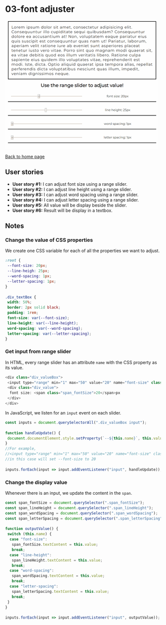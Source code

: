# 03-font adjuster

![demo gif](../images/fontAdjuster.gif)

[Back to home page](https://ming-yong.github.io/JS30/)

## User stories

- **User story #1:** I can adjust font size using a range slider.
- **User story #2:** I can adjust line height using a range slider.
- **User story #3:** I can adjust word spacing using a range slider.
- **User story #4:** I can adjust letter spacing using a range slider.
- **User story #5:** All value will be display beside the slider.
- **User story #6:** Result will be display in a textbox.

## Notes

### Change the value of CSS properties

We create one CSS variable for each of all the properties we want to adjust.

```css
:root {
 --font-size: 20px;
 --line-heigh: 25px;
 --word-spacing: 1px;
 --letter-spacing: 1px;
}

.div_textBox {
 width: 50%;
 border: 2px solid black;
 padding: 1rem;
 font-size: var(--font-size);
 line-height: var(--line-height);
 word-spacing: var(--word-spacing);
 letter-spacing: var(--letter-spacing);
}
```

### Get input from range slider

In HTML, every range slider has an attribute `name` with the CSS property as its value.

```js
<div class="div_valueBox">
 <input type="range" min="1" max="50" value="20" name="font-size" class="input" />
 <div class="div_value">
  font size: <span class="span_fontSize">20</span>px
 </div>
</div>
```

In JavaScript, we listen for an `input` event on each slider.

```js
const inputs = document.querySelectorAll(".div_valueBox input");

function handleUpdate() {
 document.documentElement.style.setProperty(`--${this.name}`, this.value + "px");
}
//For example,
//<input type="range" min="1" max="50" value="20" name="font-size" class="input" />
//in this case will set --font-size to 20

inputs.forEach(input => input.addEventListener("input", handleUpdate));
```

### Change the display value

Whenever there is an input, we update the content in the `span`.

```js
const span_fontSize = document.querySelector(".span_fontSize");
const span_lineHeight = document.querySelector(".span_lineHeight");
const span_wordSpacing = document.querySelector(".span_wordSpacing");
const span_letterSpacing = document.querySelector(".span_letterSpacing");

function outputValue() {
 switch (this.name) {
  case "font-size":
   span_fontSize.textContent = this.value;
   break;
  case "line-height":
   span_lineHeight.textContent = this.value;
   break;
  case "word-spacing":
   span_wordSpacing.textContent = this.value;
   break;
  case "letter-spacing":
   span_letterSpacing.textContent = this.value;
   break;
 }
}

inputs.forEach(input => input.addEventListener("input", outputValue));
```
